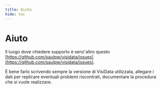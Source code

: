 ```yaml
---
title: Aiuto
hide: toc
---
```


# Aiuto

Il luogo dove chiedere supporto è senz'altro questo [https://github.com/saulpw/visidata/issues](https://github.com/saulpw/visidata/issues).

È bene farlo scrivendo sempre la versione di VisiData utilizzata, allegare i dati per replicare eventuali problemi riscontrati, documentare la procedura che si vuole realizzare.
